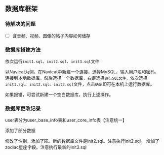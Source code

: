## 数据库框架

### 待解决的问题

- [ ] 含音频、视频、图像的帖子内容如何储存

### 数据库搭建方法

依次运行`init1.sql`、`init2.sql`、`init3.sql`文件

以Navicat为例，在Navicat中新建一个连接，选择MySQL，输入用户名和密码，连接到本地数据库，然后选择一个数据库，右键选择`运行SQL文件`，依次选择`init1.sql`、`init2.sql`、`init3.sql`文件，点击`确定`即可在本机上运行数据库。

如果报错，可尝试新建一个空白数据库，执行上述操作。

### 数据库更改记录


user表分为user_base_info表和user_core_info表【注意统一】

添加了部分数据


修改了性别，添加了匿。新的数据库文件是init2.sql。注意执行init2.sql。
增加了zodiac星座字段。注意执行最新的init3.sql

